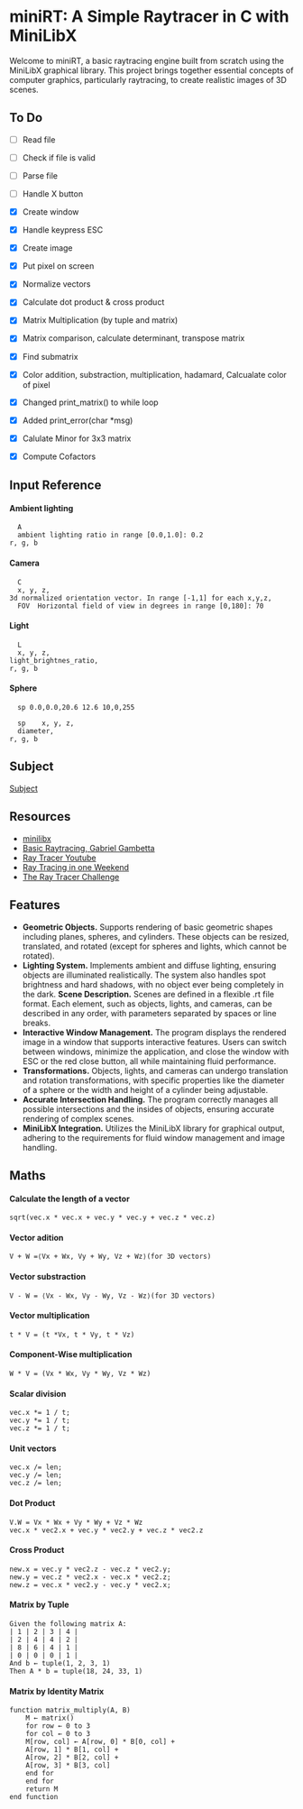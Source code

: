 # miniRT: A Simple Raytracer in C with MiniLibX
Welcome to miniRT, a basic raytracing engine built from scratch using the MiniLibX graphical library. This project brings together essential concepts of computer graphics, particularly raytracing, to create realistic images of 3D scenes.

## To Do
- [ ] Read file
- [ ] Check if file is valid
- [ ] Parse file

- [ ] Handle X button
- [x] Create window
- [x] Handle keypress ESC
- [x] Create image
- [x] Put pixel on screen

- [x] Normalize vectors
- [x] Calculate dot product & cross product
- [x] Matrix Multiplication (by tuple and matrix)
- [x] Matrix comparison, calculate determinant, transpose matrix
- [x] Find submatrix
- [x] Color addition, substraction, multiplication, hadamard, Calcualate color of pixel
      
- [x] Changed print_matrix() to while loop
- [x] Added print_error(char *msg)
- [x] Calulate Minor for 3x3 matrix
- [x] Compute Cofactors

## Input Reference
#### Ambient lighting
      A
      ambient lighting ratio in range [0.0,1.0]: 0.2
	r, g, b

#### Camera
      C
      x, y, z,
	3d normalized orientation vector. In range [-1,1] for each x,y,z,
      FOV  Horizontal field of view in degrees in range [0,180]: 70

#### Light
      L
      x, y, z,
	light_brightnes_ratio,
	r, g, b

#### Sphere
      sp 0.0,0.0,20.6 12.6 10,0,255
      
      sp	x, y, z,
      diameter,
 	r, g, b


## Subject
[Subject](https://cdn.intra.42.fr/pdf/pdf/137465/en.subject.pdf)

## Resources
- [minilibx](https://aurelienbrabant.fr/blog?q=minilibx)
- [Basic Raytracing, Gabriel Gambetta](https://www.gabrielgambetta.com/computer-graphics-from-scratch/02-basic-raytracing.html)
- [Ray Tracer Youtube](https://www.youtube.com/watch?v=RIgc5J_ZGu8&list=PLAqGIYgEAxrUO6ODA0pnLkM2UOijerFPv&index=1)
- [Ray Tracing in one Weekend](https://raytracing.github.io/)
- [The Ray Tracer Challenge](http://raytracerchallenge.com/)


## Features
- **Geometric Objects.** Supports rendering of basic geometric shapes including planes, spheres, and cylinders. These objects can be resized, translated, and rotated (except for spheres and lights, which cannot be rotated).
- **Lighting System.** Implements ambient and diffuse lighting, ensuring objects are illuminated realistically. The system also handles spot brightness and hard shadows, with no object ever being completely in the dark.
**Scene Description.** Scenes are defined in a flexible .rt file format. Each element, such as objects, lights, and cameras, can be described in any order, with parameters separated by spaces or line breaks.
- **Interactive Window Management.** The program displays the rendered image in a window that supports interactive features. Users can switch between windows, minimize the application, and close the window with ESC or the red close button, all while maintaining fluid performance.
- **Transformations.** Objects, lights, and cameras can undergo translation and rotation transformations, with specific properties like the diameter of a sphere or the width and height of a cylinder being adjustable.
- **Accurate Intersection Handling.** The program correctly manages all possible intersections and the insides of objects, ensuring accurate rendering of complex scenes.
- **MiniLibX Integration.** Utilizes the MiniLibX library for graphical output, adhering to the requirements for fluid window management and image handling.


## Maths 
#### Calculate the length of a vector
    sqrt(vec.x * vec.x + vec.y * vec.y + vec.z * vec.z)
#### Vector adition
    V + W =⟨Vx​ + Wx​, Vy​ + Wy​, Vz​ + Wz​⟩(for 3D vectors)
#### Vector substraction
    V - W = ⟨Vx​ - Wx​, Vy​ - Wy​, Vz​ - Wz​⟩(for 3D vectors)
#### Vector multiplication
    t * V = (t *Vx, t * Vy, t * Vz)
#### Component-Wise multiplication
    W * V = (Vx * Wx, Vy * Wy, Vz * Wz)
#### Scalar division
    vec.x *= 1 / t;
    vec.y *= 1 / t;
    vec.z *= 1 / t;
#### Unit vectors
    vec.x /= len;
    vec.y /= len;
    vec.z /= len;
#### Dot Product
    V.W = Vx * Wx + Vy * Wy + Vz * Wz
    vec.x * vec2.x + vec.y * vec2.y + vec.z * vec2.z
#### Cross Product
    new.x = vec.y * vec2.z - vec.z * vec2.y;
    new.y = vec.z * vec2.x - vec.x * vec2.z;
    new.z = vec.x * vec2.y - vec.y * vec2.x;

#### Matrix by Tuple
    Given the following matrix A:
    | 1 | 2 | 3 | 4 |
    | 2 | 4 | 4 | 2 |
    | 8 | 6 | 4 | 1 |
    | 0 | 0 | 0 | 1 |
    And b ← tuple(1, 2, 3, 1)
    Then A * b = tuple(18, 24, 33, 1)
#### Matrix by Identity Matrix
    function matrix_multiply(A, B)
        M ← matrix()
        for row ← 0 to 3
        for col ← 0 to 3
        M[row, col] ← A[row, 0] * B[0, col] +
        A[row, 1] * B[1, col] +
        A[row, 2] * B[2, col] +
        A[row, 3] * B[3, col]
        end for
        end for
        return M
    end function
        
